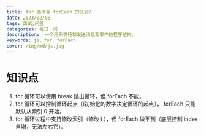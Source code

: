 ```yaml
---
title: for 循环与 forEach 的区别?
date: 2023/02/08
tags: 面试,问答
categories: 每日一问
description:  一个用来等待和发送消息和事件的程序结构。
keywords: js、for、forEach
cover: /img/md/js.jpg
---
```


# 知识点
1. for 循环可以使用 break 跳出循环，但 forEach 不能。
2. for 循环可以控制循环起点（i初始化的数字决定循环的起点）， forEach 只能默认从索引 0 开始。
3. for 循环过程中支持修改索引（修改 i ），但 forEach 做不到（底层控制 index 自增，无法左右它）。

